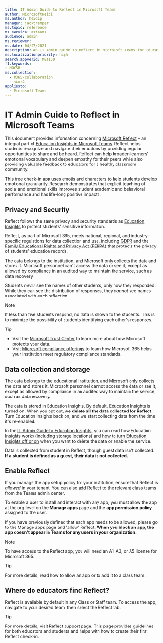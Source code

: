 ```yaml
---
title: IT Admin Guide to Reflect in Microsoft Teams
author: MicrosoftHeidi
ms.author: heidip
manager: jacktremper
ms.topic: reference
ms.service: msteams
audience: admin
ms.reviewer: 
ms.date: 04/27/2021
description: An IT Admin guide to Reflect in Microsoft Teams for Education.
ms.localizationpriority: high
search.appverid: MET150
f1.keywords:
- NOCSH
ms.collection: 
  - M365-collaboration
  - tier2
appliesto: 
  - Microsoft Teams
---
```


# IT Admin Guide to Reflect in Microsoft Teams

This document provides information concerning [Microsoft Reflect](https://aka.ms/reflect) – an integral part of [Education Insights in Microsoft Teams](class-insights.md). Reflect helps students recognize and navigate their emotions by providing regular opportunities to share and be heard. Reflect can help broaden learners' emotional vocabulary and deepen empathy for their peers while also providing valuable feedback to educators for a healthy classroom community.

This free check-in app uses emojis and characters to help students develop emotional granularity. Research demonstrates that explicit teaching of social and emotional skills improves student academic and behavioral performance and has life-long positive impacts.

## Privacy and Security

Reflect follows the same privacy and security standards as [Education Insights](class-insights.md) to protect students' sensitive information.

Reflect, as part of Microsoft 365, meets national, regional, and industry-specific regulations for data collection and use, including [GDPR](/compliance/regulatory/gdpr) and the [Family Educational Rights and Privacy Act (FERPA)](/compliance/regulatory/offering-ferpa) that protects the privacy of students' education records.

The data belongs to the institution, and Microsoft only collects the data and stores it. Microsoft personnel can't access the data or see it, except as allowed by compliance in an audited way to maintain the service, such as data recovery.

Students *never* see the names of other students, only how they responded. While they can see the distribution of responses, they *cannot* see names associated with each reflection.

> [!NOTE]
> If less than five students respond, no data is shown to the students. This is to minimize the possibility of students identifying each other's responses.

> [!TIP]
> * Visit the [Microsoft Trust Center](https://www.microsoft.com/trust-center) to learn more about how Microsoft protects your data.
> * Visit [Microsoft compliance offerings](/compliance/regulatory/offering-home) to learn how Microsoft 365 helps your institution meet regulatory compliance standards.

## Data collection and storage
The data belongs to the educational institution, and Microsoft only collects the data and stores it. Microsoft personnel cannot access the data or see it, except as allowed by compliance in an audited way to maintain the service, such as data recovery.

The data is stored in Education Insights. By default, Education Insights is turned on. When you opt out, we **delete all the data collected for Reflect**. Turn Education Insights back on, and we start collecting data from the time it's re-enabled.

In the [IT Admin Guide to Education Insights](class-insights.md), you can read how Education Insights works (including storage locations) and [how to turn Education Insights off or on](class-insights.md#turn-on-and-off-insights) when you want to delete the data or enable the service.

Data is collected from student in Reflect, though guest data isn't collected. **If a student is defined as a guest, their data is not collected.**

## Enable Reflect
If you manage the app setup policy for your institution, ensure that Reflect is *allowed* in your tenant. You can also add Reflect to the relevant class teams from the Teams admin center.

To enable a user to install and interact with any app, you must allow the app at the org level on the **Manage apps** page and the **app permission policy** assigned to the user.

If you have previously defined that each app needs to be allowed, please go to the Manage apps page and 'allow' Reflect. **When you block an app, the app doesn't appear in Teams for any users in your organization.**

> [!NOTE]
> To have access to the Reflect app, you will need an A1, A3, or A5 license for Microsoft 365.

> [!TIP]
> For more details, read [how to allow an app or to add it to a class team](manage-apps.md#allow-or-block-apps).

## Where do educators find Reflect?
Reflect is available by default in any Class or Staff team. To access the app, navigate to your desired team, then select the Reflect tab.

> [!TIP]
> For more details, visit [Reflect support page](https://support.microsoft.com/topic/e9198f62-7860-4532-821f-53ef14afa79a). This page provides guidelines for both educators and students and helps with how to create their first Reflect check-in.
